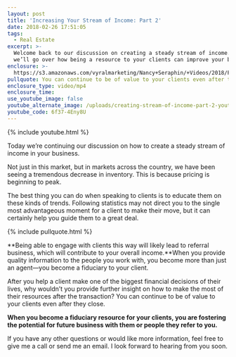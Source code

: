 ```yaml
---
layout: post
title: 'Increasing Your Stream of Income: Part 2'
date: 2018-02-26 17:51:05
tags:
  - Real Estate
excerpt: >-
  Welcome back to our discussion on creating a steady stream of income. Today,
  we’ll go over how being a resource to your clients can improve your business.
enclosure: >-
  https://s3.amazonaws.com/vyralmarketing/Nancy+Seraphin/+Videos/2018/February/Park+City+Real+Estate+Careers+Increasing+Your+Stream+of+Income+Part+2.mp4
pullquote: You can continue to be of value to your clients even after they close.
enclosure_type: video/mp4
enclosure_time:
use_youtube_image: false
youtube_alternate_image: /uploads/creating-stream-of-income-part-2-youtube.jpg
youtube_code: 6f37-4Eny8U
---
```


{% include youtube.html %}

Today we’re continuing our discussion on how to create a steady stream of income in your business.

Not just in this market, but in markets across the country, we have been seeing a tremendous decrease in inventory. This is because pricing is beginning to peak.

The best thing you can do when speaking to clients is to educate them on these kinds of trends. Following statistics may not direct you to the single most advantageous moment for a client to make their move, but it can certainly help you guide them to a great deal. &nbsp;

{% include pullquote.html %}

**Being able to engage with clients this way will likely lead to referral business, which will contribute to your overall income.**When you provide quality information to the people you work with, you become more than just an agent—you become a fiduciary to your client.

After you help a client make one of the biggest financial decisions of their lives, why wouldn’t you provide further insight on how to make the most of their resources after the transaction? You can continue to be of value to your clients even after they close.

**When you become a fiduciary resource for your clients, you are fostering the potential for future business with them or people they refer to you.**

If you have any other questions or would like more information, feel free to give me a call or send me an email. I look forward to hearing from you soon.